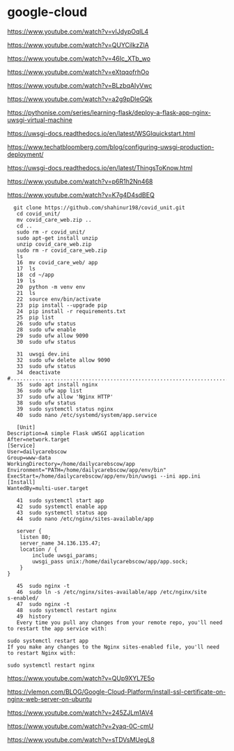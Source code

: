 # google-cloud


https://www.youtube.com/watch?v=vIJdypOqlL4

https://www.youtube.com/watch?v=QUYCiIkzZlA

https://www.youtube.com/watch?v=46Ic_XTb_wo

https://www.youtube.com/watch?v=eXtqqofrhOo

https://www.youtube.com/watch?v=BLzbqAIyVwc

https://www.youtube.com/watch?v=a2g9pDleGQk

https://pythonise.com/series/learning-flask/deploy-a-flask-app-nginx-uwsgi-virtual-machine

https://uwsgi-docs.readthedocs.io/en/latest/WSGIquickstart.html

https://www.techatbloomberg.com/blog/configuring-uwsgi-production-deployment/

https://uwsgi-docs.readthedocs.io/en/latest/ThingsToKnow.html

https://www.youtube.com/watch?v=p6R1h2Nn468

https://www.youtube.com/watch?v=K7g4D4sdBEQ

```   
  git clone https://github.com/shahinur198/covid_unit.git
   cd covid_unit/
   mv covid_care_web.zip ..
   cd ..
   sudo rm -r covid_unit/
   sudo apt-get install unzip
   unzip covid_care_web.zip
   sudo rm -r covid_care_web.zip
   ls
   16  mv covid_care_web/ app
   17  ls
   18  cd ~/app
   19  ls
   20  python -m venv env
   21  ls
   22  source env/bin/activate
   23  pip install --upgrade pip
   24  pip install -r requirements.txt
   25  pip list
   26  sudo ufw status
   28  sudo ufw enable
   29  sudo ufw allow 9090
   30  sudo ufw status
   
   31  uwsgi dev.ini 
   32  sudo ufw delete allow 9090
   33  sudo ufw status
   34  deactivate
#........................................................................
   35  sudo apt install nginx
   36  sudo ufw app list
   37  sudo ufw allow 'Nginx HTTP'
   38  sudo ufw status
   39  sudo systemctl status nginx
   40  sudo nano /etc/systemd/system/app.service

   [Unit]
Description=A simple Flask uWSGI application
After=network.target
[Service]
User=dailycarebscow
Group=www-data
WorkingDirectory=/home/dailycarebscow/app
Environment="PATH=/home/dailycarebscow/app/env/bin"
ExecStart=/home/dailycarebscow/app/env/bin/uwsgi --ini app.ini
[Install]
WantedBy=multi-user.target

   41  sudo systemctl start app
   42  sudo systemctl enable app
   43  sudo systemctl status app
   44  sudo nano /etc/nginx/sites-available/app

   server {
    listen 80;
    server_name 34.136.135.47;
    location / {
        include uwsgi_params;
        uwsgi_pass unix:/home/dailycarebscow/app/app.sock;
    }
}

   45  sudo nginx -t
   46  sudo ln -s /etc/nginx/sites-available/app /etc/nginx/site
s-enabled/
   47  sudo nginx -t
   48  sudo systemctl restart nginx
   49  history
   Every time you pull any changes from your remote repo, you'll need to restart the app service with:

sudo systemctl restart app
If you make any changes to the Nginx sites-enabled file, you'll need to restart Nginx with:

sudo systemctl restart nginx
```

https://www.youtube.com/watch?v=QUp9XYL7E5o

https://vlemon.com/BLOG/Google-Cloud-Platform/install-ssl-certificate-on-nginx-web-server-on-ubuntu

https://www.youtube.com/watch?v=245ZJLm1AV4

https://www.youtube.com/watch?v=2yaq-0C-cmU

https://www.youtube.com/watch?v=sTDVsMUegL8
